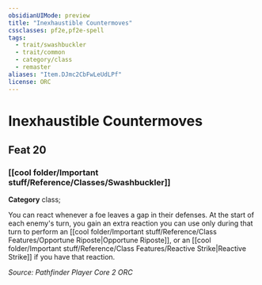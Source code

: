 ```yaml
---
obsidianUIMode: preview
title: "Inexhaustible Countermoves"
cssclasses: pf2e,pf2e-spell
tags:
  - trait/swashbuckler
  - trait/common
  - category/class
  - remaster
aliases: "Item.DJmc2CbFwLeUdLPf"
license: ORC
---
```

# Inexhaustible Countermoves
## Feat 20
### [[cool folder/Important stuff/Reference/Classes/Swashbuckler]]

**Category** class; 




You can react whenever a foe leaves a gap in their defenses. At the start of each enemy's turn, you gain an extra reaction you can use only during that turn to perform an [[cool folder/Important stuff/Reference/Class Features/Opportune Riposte|Opportune Riposte]], or an [[cool folder/Important stuff/Reference/Class Features/Reactive Strike|Reactive Strike]] if you have that reaction.

*Source: Pathfinder Player Core 2*
*ORC*